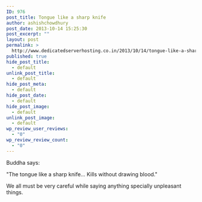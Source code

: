 ```yaml
---
ID: 976
post_title: Tongue like a sharp knife
author: ashishchowdhury
post_date: 2013-10-14 15:25:30
post_excerpt: ""
layout: post
permalink: >
  http://www.dedicatedserverhosting.co.in/2013/10/14/tongue-like-a-sharp-knife/
published: true
hide_post_title:
  - default
unlink_post_title:
  - default
hide_post_meta:
  - default
hide_post_date:
  - default
hide_post_image:
  - default
unlink_post_image:
  - default
wp_review_user_reviews:
  - "0"
wp_review_review_count:
  - "0"
---
```

Buddha says:

"The tongue like a sharp knife... Kills without drawing blood."

We all must be very careful while saying anything specially unpleasant things.